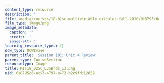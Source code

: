 ```yaml
---
content_type: resource
description: ''
file: /media/courses/18-02sc-multivariable-calculus-fall-2010/0e8795c6ec574797e472b2c9fdc12059_MIT18_02SC_L35Brds_13.png
file_type: image/png
image_metadata:
  caption: ''
  credit: ''
  image-alt: ''
learning_resource_types: []
ocw_type: OCWImage
parent_title: 'Session 102: Unit 4 Review'
parent_type: CourseSection
resourcetype: Image
title: MIT18_02SC_L35Brds_13.png
uid: 0e8795c6-ec57-4797-e472-b2c9fdc12059
---
```

